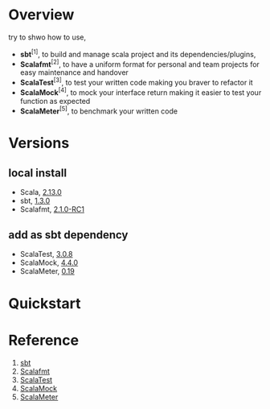 # Overview
try to shwo how to use,
- **sbt**<sup>[1]</sup>, to build and manage scala project and its dependencies/plugins,
- **Scalafmt**<sup>[2]</sup>, to have a uniform format for personal and team projects for easy maintenance and handover
- **ScalaTest**<sup>[3]</sup>, to test your written code making you braver to refactor it
- **ScalaMock**<sup>[4]</sup>, to mock your interface return making it easier to test your function as expected
- **ScalaMeter**<sup>[5]</sup>, to benchmark your written code

# Versions
## local install
- Scala, [2.13.0](https://github.com/scala/scala/tree/v2.13.0)
- sbt, [1.3.0](https://github.com/sbt/sbt/tree/v1.3.0)
- Scalafmt, [2.1.0-RC1](https://github.com/scalameta/scalafmt/tree/v2.1.0-RC1)

## add as sbt dependency
- ScalaTest, [3.0.8](https://mvnrepository.com/artifact/org.scalatest/scalatest_2.13/3.0.8)
- ScalaMock, [4.4.0](https://mvnrepository.com/artifact/org.scalamock/scalamock_2.13/4.4.0)
- ScalaMeter, [0.19](https://mvnrepository.com/artifact/com.storm-enroute/scalameter_2.13/0.19)

# Quickstart

# Reference
1. [sbt](https://www.scala-sbt.org/download.html)
2. [Scalafmt](https://scalameta.org/scalafmt/docs/installation.html#intellij)
3. [ScalaTest](http://www.scalatest.org/install)
4. [ScalaMock](http://scalamock.org/quick-start)
5. [ScalaMeter](https://scalameter.github.io/home/download/)

